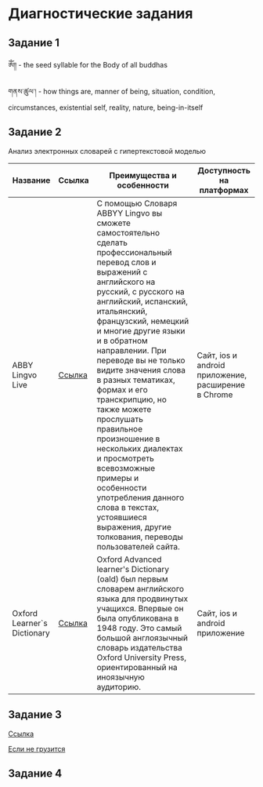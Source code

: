 # Диагностические задания

## Задание 1
&#x0F00;&#x0F0E; - the seed syllable for the Body of all buddhas

&#x0F42;&#x0F53;&#x0F66;&#x0F0B;&#x0F5A;&#x0F74;&#x0F63;&#x0F0C;&#x0F0D; - how things are, manner of being, situation, condition, circumstances, existential self, reality, nature, being-in-itself

## Задание 2

Анализ электронных словарей с гипертекстовой моделью


| Название                    | Ссылка                                                | Преимущества и особенности                                                                                                                                                                                                                                                                                                                                                                                                                   | Доступность на платформах                           |
|-----------------------------|-------------------------------------------------------|----------------------------------------------------------------------------------------------------------------------------------------------------------------------------------------------------------------------------------------------------------------------------------------------------------------------------------------------------------------------------------------------------------------------------------------------|-----------------------------------------------------|
| ABBY Lingvo Live            | [Ссылка](https://www.lingvolive.com/en-us)            | С помощью Словаря ABBYY Lingvo вы сможете самостоятельно сделать профессиональный перевод слов и выражений с английского на русский, с русского на английский, испанский, итальянский, французский, немецкий и многие другие языки и в обратном направлении. При переводе вы не только видите значения слова в разных тематиках, формах и его транскрипцию, но также можете прослушать правильное произношение в нескольких диалектах и просмотреть всевозможные примеры и особенности употребления данного слова в текстах, устоявшиеся выражения, другие толкования, переводы пользователей сайта. | Сайт, ios и android приложение, расширение в Chrome |
| Oxford Learner`s Dictionary | [Ccылка](https://www.oxfordlearnersdictionaries.com/) | Oxford Advanced learner's Dictionary (oald) был первым словарем английского языка для продвинутых учащихся. Впервые он была опубликована в 1948 году. Это самый большой англоязычный словарь издательства Oxford University Press, ориентированный на иноязычную аудиторию.                    | Сайт, ios и android приложение                      |

## Задание 3
[Ссылка](https://repl.it/join/ubqewzll-daniillitvochen)

[Если не грузится](https://github.com/DaniilLitvochenko/itinlanguage/blob/main/%D0%97%D0%B0%D0%B4%D0%B0%D0%BD%D0%B8%D0%B5%203.html)

## Задание 4
